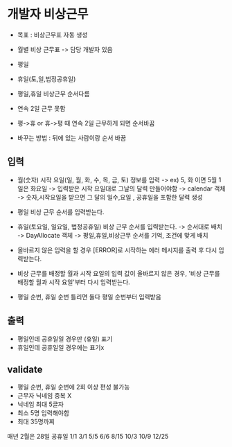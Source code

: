 # 개발자 비상근무

- 목표 : 비상근무표 자동 생성
- 월별 비상 근무표 -> 담당 개발자 있음

- 평일
- 휴일(토,일,법정공휴일)

- 평일,휴일 비상근무 순서다름
- 연속 2일 근무 못함
- 평->휴 or 휴->평 때 연속 2일 근무하게 되면 순서바꿈
- 바꾸는 방법 : 뒤에 있는 사람이랑 순서 바꿈

## 입력

- 월(숫자) 시작 요일(일, 월, 화, 수, 목, 금, 토) 정보를 입력
  -> ex) 5, 화 이면 5월 1일은 화요일
  -> 입력받은 시작 요일대로 그날의 달력 만들어야함
  -> calendar 객체 -> 숫자,시작요일을 받으면 그 달의 일수,요일 , 공휴일을 포함한 달력 생성

- 평일 비상 근무 순서를 입력받는다.
- 휴일(토요일, 일요일, 법정공휴일) 비상 근무 순서를 입력받는다.
  -> 순서대로 배치
  -> DayAllocate 객체 -> 평일,휴일,비상근무 순서를 기억, 조건에 맞게 배치
- 올바르지 않은 입력을 할 경우 [ERROR]로 시작하는 에러 메시지를 출력 후 다시 입력받는다.
- 비상 근무를 배정할 월과 시작 요일의 입력 값이 올바르지 않은 경우, '비상 근무를 배정할 월과 시작 요일'부터 다시 입력받는다.
- 평일 순번, 휴일 순번 틀리면 둘다 평일 순번부터 입력받음

## 출력

- 평일인데 공휴일일 경우만 (휴일) 표기
- 휴일인데 공휴일일 경우에는 표기x

## validate

- 평일 순번, 휴일 순번에 2회 이상 편성 불가능
- 근무자 닉네임 중복 X
- 닉네임 최대 5글자
- 최소 5명 입력해야함
- 최대 35명까찌

매년 2월은 28일
공휴일
1/1
3/1
5/5
6/6
8/15
10/3
10/9
12/25
